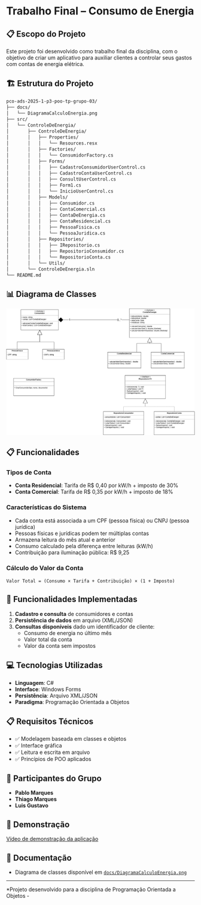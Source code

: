 ﻿# Trabalho Final – Consumo de Energia

## 📋 Escopo do Projeto

Este projeto foi desenvolvido como trabalho final da disciplina, com o objetivo de criar um aplicativo para auxiliar clientes a controlar seus gastos com contas de energia elétrica.

## 🏗️ Estrutura do Projeto

```
pco-ads-2025-1-p3-poo-tp-grupo-03/
├── docs/
│   └── DiagramaCalculoEnergia.png
├── src/
│   └── ControleDeEnergia/
│       ├── ControleDeEnergia/
│       │   ├── Properties/
│       │   │   └── Resources.resx
│       │   ├── Factories/
│       │   │   └── ConsumidorFactory.cs
│       │   ├── Forms/
│       │   │   ├── CadastroConsumidorUserControl.cs
│       │   │   ├── CadastroContaUserControl.cs
│       │   │   ├── ConsultUserControl.cs
│       │   │   ├── Form1.cs
│       │   │   └── InicioUserControl.cs
│       │   ├── Models/
│       │   │   ├── Consumidor.cs
│       │   │   ├── ContaComercial.cs
│       │   │   ├── ContaDeEnergia.cs
│       │   │   ├── ContaResidencial.cs
│       │   │   ├── PessoaFisica.cs
│       │   │   └── PessoaJuridica.cs
│       │   ├── Repositories/
│       │   │   ├── IRepositorio.cs
│       │   │   ├── RepositorioConsumidor.cs
│       │   │   └── RepositorioConta.cs
│       │   └── Utils/
│       └── ControleDeEnergia.sln
└── README.md
```

## 📊 Diagrama de Classes

![Diagrama de Cálculo de Energia](docs/DiagramaCalculoEnergia.png)

## 📋 Funcionalidades

### Tipos de Conta

- **Conta Residencial**: Tarifa de R$ 0,40 por kW/h + imposto de 30%
- **Conta Comercial**: Tarifa de R$ 0,35 por kW/h + imposto de 18%

### Características do Sistema

- Cada conta está associada a um CPF (pessoa física) ou CNPJ (pessoa jurídica)
- Pessoas físicas e jurídicas podem ter múltiplas contas
- Armazena leitura do mês atual e anterior
- Consumo calculado pela diferença entre leituras (kW/h)
- Contribuição para iluminação pública: R$ 9,25

### Cálculo do Valor da Conta

```
Valor Total = (Consumo × Tarifa + Contribuição) × (1 + Imposto)
```

## 🔧 Funcionalidades Implementadas

1. **Cadastro e consulta** de consumidores e contas
2. **Persistência de dados** em arquivo (XML/JSON)
3. **Consultas disponíveis** dado um identificador de cliente:
   - Consumo de energia no último mês
   - Valor total da conta
   - Valor da conta sem impostos

## 💻 Tecnologias Utilizadas

- **Linguagem**: C#
- **Interface**: Windows Forms
- **Persistência**: Arquivo XML/JSON
- **Paradigma**: Programação Orientada a Objetos

## 📋 Requisitos Técnicos

- ✅ Modelagem baseada em classes e objetos
- ✅ Interface gráfica
- ✅ Leitura e escrita em arquivo
- ✅ Princípios de POO aplicados

## 👥 Participantes do Grupo

- **Pablo Marques**
- **Thiago Marques**
- **Luis Gustavo**

## 🎥 Demonstração

[Vídeo de demonstração da aplicação](https://drive.google.com/file/d/1GqxjrDNgtQ43DqwCwoBXliy80fIzaS_e/view?usp=sharing)

## 📁 Documentação

- Diagrama de classes disponível em [`docs/DiagramaCalculoEnergia.png`](docs/DiagramaCalculoEnergia.png)

---

\*Projeto desenvolvido para a disciplina de Programação Orientada a Objetos -
